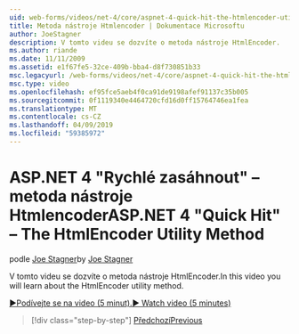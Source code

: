 ```yaml
---
uid: web-forms/videos/net-4/core/aspnet-4-quick-hit-the-htmlencoder-utility-method
title: Metoda nástroje Htmlencoder | Dokumentace Microsoftu
author: JoeStagner
description: V tomto videu se dozvíte o metoda nástroje HtmlEncoder.
ms.author: riande
ms.date: 11/11/2009
ms.assetid: e1f67fe5-32ce-409b-bba4-d8f730851b33
msc.legacyurl: /web-forms/videos/net-4/core/aspnet-4-quick-hit-the-htmlencoder-utility-method
msc.type: video
ms.openlocfilehash: ef95fce5aeb4f0ca91de9198afef91137c35b005
ms.sourcegitcommit: 0f1119340e4464720cfd16d0ff15764746ea1fea
ms.translationtype: MT
ms.contentlocale: cs-CZ
ms.lasthandoff: 04/09/2019
ms.locfileid: "59385972"
---
```

# <a name="aspnet-4-quick-hit--the-htmlencoder-utility-method"></a><span data-ttu-id="39396-103">ASP.NET 4 "Rychlé zasáhnout" – metoda nástroje Htmlencoder</span><span class="sxs-lookup"><span data-stu-id="39396-103">ASP.NET 4 "Quick Hit" – The HtmlEncoder Utility Method</span></span>

<span data-ttu-id="39396-104">podle [Joe Stagner](https://github.com/JoeStagner)</span><span class="sxs-lookup"><span data-stu-id="39396-104">by [Joe Stagner](https://github.com/JoeStagner)</span></span>

<span data-ttu-id="39396-105">V tomto videu se dozvíte o metoda nástroje HtmlEncoder.</span><span class="sxs-lookup"><span data-stu-id="39396-105">In this video you will learn about the HtmlEncoder utility method.</span></span>

[<span data-ttu-id="39396-106">&#9654;Podívejte se na video (5 minut).</span><span class="sxs-lookup"><span data-stu-id="39396-106">&#9654; Watch video (5 minutes)</span></span>](https://channel9.msdn.com/Blogs/ASP-NET-Site-Videos/aspnet-4-quick-hit-the-htmlencoder-utility-method)

> [!div class="step-by-step"]
> [<span data-ttu-id="39396-107">Předchozí</span><span class="sxs-lookup"><span data-stu-id="39396-107">Previous</span></span>](aspnet-4-quick-hit-predictable-client-ids.md)
